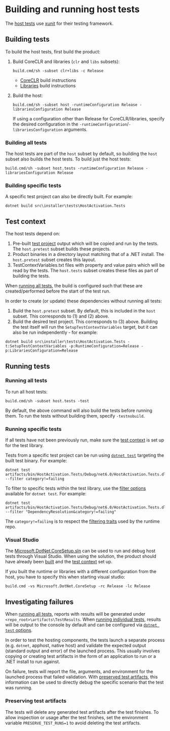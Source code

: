 # Building and running host tests

The [host tests](/src/installer/tests) use [xunit](http://xunit.github.io/) for their testing framework.

## Building tests

To build the host tests, first build the product:

1.  Build CoreCLR and libraries (`clr` and `libs` subsets):
    ```
    build.cmd/sh -subset clr+libs -c Release
    ```
    * [CoreCLR](../../building/coreclr/README.md) build instructions
    * [Libraries](../../building/libraries/README.md) build instructions

2.  Build the host:
    ```
    build.cmd/sh -subset host -runtimeConfiguration Release -librariesConfiguration Release
    ```
    If using a configuration other than Release for CoreCLR/libraries, specify the desired configuration in the `-runtimeConfiguration`/`-librariesConfiguration` arguments.

### Building all tests

The host tests are part of the `host` subset by default, so building the `host` subset also builds the host tests. To build just the host tests:
```
build.cmd/sh -subset host.tests -runtimeConfiguration Release -librariesConfiguration Release
```

### Building specific tests

A specific test project can also be directly built. For example:
```
dotnet build src\installer\tests\HostActivation.Tests
```

## Test context

The host tests depend on:
  1. Pre-built [test project](/src/installer/tests/Assets/Projects) output which will be copied and run by the tests. The `host.pretest` subset builds these projects.
  2. Product binaries in a directory layout matching that of a .NET install. The `host.pretest` subset creates this layout.
  3. TestContextVariables.txt files with property and value pairs which will be read by the tests. The `host.tests` subset creates these files as part of building the tests.

When [running all tests](#running-all-tests), the build is configured such that these are created/performed before the start of the test run.

In order to create (or update) these dependencies without running all tests:
  1. Build the `host.pretest` subset. By default, this is included in the `host` subset. This corresponds to (1) and (2) above.
  2. Build the desired test project. This corresponds to (3) above. Building the test itself will run the `SetupTestContextVariables` target, but it can also be run independently - for example:
  ```
  dotnet build src\installer\tests\HostActivation.Tests -t:SetupTestContextVariables -p:RuntimeConfiguration=Release -p:LibrariesConfiguration=Release
  ```

## Running tests

### Running all tests

To run all host tests:
```
build.cmd/sh -subset host.tests -test
```

By default, the above command will also build the tests before running them. To run the tests without building them, specify `-testnobuild`.

### Running specific tests

If all tests have not been previously run, make sure the [test context](#test-context) is set up for the test library.

Tests from a specific test project can be run using [`dotnet test`](https://learn.microsoft.com/dotnet/core/tools/dotnet-test) targeting the built test binary. For example:
```
dotnet test artifacts/bin/HostActivation.Tests/Debug/net6.0/HostActivation.Tests.dll --filter category!=failing
```

To filter to specific tests within the test library, use the [filter options](https://learn.microsoft.com/dotnet/core/tools/dotnet-test#filter-option-details) available for `dotnet test`. For example:
```
dotnet test artifacts/bin/HostActivation.Tests/Debug/net6.0/HostActivation.Tests.dll --filter "DependencyResolution&category!=failing"
```

The `category!=failing` is to respect the [filtering traits](../libraries/filtering-tests.md) used by the runtime repo.

### Visual Studio

The [Microsoft.DotNet.CoreSetup.sln](/src/installer/Microsoft.DotNet.CoreSetup.sln) can be used to run and debug host tests through Visual Studio. When using the solution, the product should have already been [built](#building-tests) and the [test context](#test-context) set up.

If you built the runtime or libraries with a different configuration from the host, you have to specify this when starting visual studio:

```console
build.cmd -vs Microsoft.DotNet.CoreSetup -rc Release -lc Release
```

## Investigating failures

When [running all tests](#running-all-tests), reports with results will be generated under `<repo_root>\artifacts\TestResults`. When [running individual tests](#running-specific-tests), results will be output to the console by default and can be configured via [`dotnet test` options](https://learn.microsoft.com/dotnet/core/tools/dotnet-test#options).

In order to test the hosting components, the tests launch a separate process (e.g. `dotnet`, apphost, native host) and validate the expected output (standard output and error) of the launched process. This usually involves copying or creating test artifacts in the form of an application to run or a .NET install to run against.

On failure, tests will report the file, arguments, and environment for the launched process that failed validation. With [preserved test artifacts](#preserving-test-artifacts), this information can be used to directly debug the specific scenario that the test was running.

### Preserving test artifacts

The tests will delete any generated test artifacts after the test finishes. To allow inspection or usage after the test finishes, set the environment variable `PRESERVE_TEST_RUNS=1` to avoid deleting the test artifacts.

